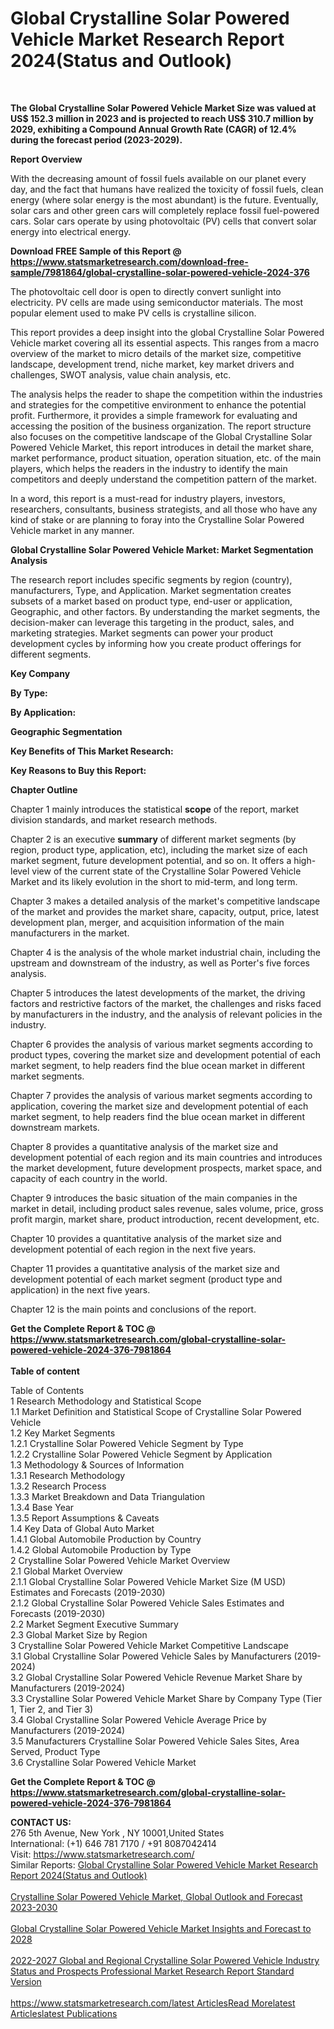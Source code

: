 <h1>Global Crystalline Solar Powered Vehicle Market Research Report 2024(Status and Outlook)</h1><br/><p><strong>The Global Crystalline Solar Powered Vehicle Market Size was valued at US$ 152.3 million in 2023 and is projected to reach US$ 310.7 million by 2029, exhibiting a Compound Annual Growth Rate (<strong>CAGR</strong>) of 12.4% during the forecast period (2023-2029).</strong></p><p><strong>Report Overview</strong></p><p>With the decreasing amount of fossil fuels available on our planet every day, and the fact that humans have realized the toxicity of fossil fuels, clean energy (where solar energy is the most abundant) is the future. Eventually, solar cars and other green cars will completely replace fossil fuel-powered cars. Solar cars operate by using photovoltaic (PV) cells that convert solar energy into electrical energy.</p><p><strong>Download FREE Sample of this Report @ <a href="https://www.statsmarketresearch.com/download-free-sample/7981864/global-crystalline-solar-powered-vehicle-2024-376">https://www.statsmarketresearch.com/download-free-sample/7981864/global-crystalline-solar-powered-vehicle-2024-376</a></strong></p><p>The photovoltaic cell door is open to directly convert sunlight into electricity. PV cells are made using semiconductor materials. The most popular element used to make PV cells is crystalline silicon.</p><p>This report provides a deep insight into the global Crystalline Solar Powered Vehicle market covering all its essential aspects. This ranges from a macro overview of the market to micro details of the market size, competitive landscape, development trend, niche market, key market drivers and challenges, SWOT analysis, value chain analysis, etc.</p><p>The analysis helps the reader to shape the competition within the industries and strategies for the competitive environment to enhance the potential profit. Furthermore, it provides a simple framework for evaluating and accessing the position of the business organization. The report structure also focuses on the competitive landscape of the Global Crystalline Solar Powered Vehicle Market, this report introduces in detail the market share, market performance, product situation, operation situation, etc. of the main players, which helps the readers in the industry to identify the main competitors and deeply understand the competition pattern of the market.</p><p>In a word, this report is a must-read for industry players, investors, researchers, consultants, business strategists, and all those who have any kind of stake or are planning to foray into the Crystalline Solar Powered Vehicle market in any manner.</p><p><strong>Global Crystalline Solar Powered Vehicle Market: Market Segmentation Analysis</strong></p><p>The research report includes specific segments by region (country), manufacturers, Type, and Application. Market segmentation creates subsets of a market based on product type, end-user or application, Geographic, and other factors. By understanding the market segments, the decision-maker can leverage this targeting in the product, sales, and marketing strategies. Market segments can power your product development cycles by informing how you create product offerings for different segments.</p><p><strong>Key Company</strong></p><p><strong>By Type:</strong></p><p><strong><strong>By Application</strong>:</strong></p><p><strong>Geographic Segmentation</strong></p><p><strong>Key Benefits of This Market Research:</strong></p><p><strong>Key <strong>Reasons to Buy</strong> this Report:</strong></p><p><strong>Chapter Outline</strong></p><p>Chapter 1 mainly introduces the statistical <strong>scope</strong> of the report, market division standards, and market research methods.</p><p>Chapter 2 is an executive <strong>summary</strong> of different market segments (by region, product type, application, etc), including the market size of each market segment, future development potential, and so on. It offers a high-level view of the current state of the Crystalline Solar Powered Vehicle Market and its likely evolution in the short to mid-term, and long term.</p><p>Chapter 3 makes a detailed analysis of the market's competitive landscape of the market and provides the market share, capacity, output, price, latest development plan, merger, and acquisition information of the main manufacturers in the market.</p><p>Chapter 4 is the analysis of the whole market industrial chain, including the upstream and downstream of the industry, as well as Porter's five forces analysis.</p><p>Chapter 5 introduces the latest developments of the market, the driving factors and restrictive factors of the market, the challenges and risks faced by manufacturers in the industry, and the analysis of relevant policies in the industry.</p><p>Chapter 6 provides the analysis of various market segments according to product types, covering the market size and development potential of each market segment, to help readers find the blue ocean market in different market segments.</p><p>Chapter 7 provides the analysis of various market segments according to application, covering the market size and development potential of each market segment, to help readers find the blue ocean market in different downstream markets.</p><p>Chapter 8 provides a quantitative analysis of the market size and development potential of each region and its main countries and introduces the market development, future development prospects, market space, and capacity of each country in the world.</p><p>Chapter 9 introduces the basic situation of the main companies in the market in detail, including product sales revenue, sales volume, price, gross profit margin, market share, product introduction, recent development, etc.</p><p>Chapter 10 provides a quantitative analysis of the market size and development potential of each region in the next five years.</p><p>Chapter 11 provides a quantitative analysis of the market size and development potential of each market segment (product type and application) in the next five years.</p><p>Chapter 12 is the main points and conclusions of the report.</p><div><b>Get the Complete Report & TOC @ <a href="https://www.statsmarketresearch.com/global-crystalline-solar-powered-vehicle-2024-376-7981864">https://www.statsmarketresearch.com/global-crystalline-solar-powered-vehicle-2024-376-7981864</a></b></div><br><b>Table of content</b><p>Table of Contents<br />1 Research Methodology and Statistical Scope<br />1.1 Market Definition and Statistical Scope of Crystalline Solar Powered Vehicle<br />1.2 Key Market Segments<br />1.2.1 Crystalline Solar Powered Vehicle Segment by Type<br />1.2.2 Crystalline Solar Powered Vehicle Segment by Application<br />1.3 Methodology & Sources of Information<br />1.3.1 Research Methodology<br />1.3.2 Research Process<br />1.3.3 Market Breakdown and Data Triangulation<br />1.3.4 Base Year<br />1.3.5 Report Assumptions & Caveats<br />1.4 Key Data of Global Auto Market<br />1.4.1 Global Automobile Production by Country<br />1.4.2 Global Automobile Production by Type<br />2 Crystalline Solar Powered Vehicle Market Overview<br />2.1 Global Market Overview<br />2.1.1 Global Crystalline Solar Powered Vehicle Market Size (M USD) Estimates and Forecasts (2019-2030)<br />2.1.2 Global Crystalline Solar Powered Vehicle Sales Estimates and Forecasts (2019-2030)<br />2.2 Market Segment Executive Summary<br />2.3 Global Market Size by Region<br />3 Crystalline Solar Powered Vehicle Market Competitive Landscape<br />3.1 Global Crystalline Solar Powered Vehicle Sales by Manufacturers (2019-2024)<br />3.2 Global Crystalline Solar Powered Vehicle Revenue Market Share by Manufacturers (2019-2024)<br />3.3 Crystalline Solar Powered Vehicle Market Share by Company Type (Tier 1, Tier 2, and Tier 3)<br />3.4 Global Crystalline Solar Powered Vehicle Average Price by Manufacturers (2019-2024)<br />3.5 Manufacturers Crystalline Solar Powered Vehicle Sales Sites, Area Served, Product Type<br />3.6 Crystalline Solar Powered Vehicle Market <br><div><b>Get the Complete Report & TOC @ <a href="https://www.statsmarketresearch.com/global-crystalline-solar-powered-vehicle-2024-376-7981864">https://www.statsmarketresearch.com/global-crystalline-solar-powered-vehicle-2024-376-7981864</a></b></div></p> <b>CONTACT US:</b><br>276 5th Avenue, New York , NY 10001,United States<br>International: (+1) 646 781 7170 / +91 8087042414<br>Visit: <a href="https://www.statsmarketresearch.com/">https://www.statsmarketresearch.com/</a><br>Similar Reports: <a href="https://www.statsmarketresearch.com/global-crystalline-solar-powered-vehicle-2024-376-7981864">Global Crystalline Solar Powered Vehicle Market Research Report 2024(Status and Outlook)</a><br/><br/><a href="https://www.statsmarketresearch.com/global-crystalline-solar-powered-vehicle-2024-376-7981864">Crystalline Solar Powered Vehicle Market, Global Outlook and Forecast 2023-2030</a><br/><br/><a href="https://www.statsmarketresearch.com/global-crystalline-solar-powered-vehicle-2024-376-7981864">Global Crystalline Solar Powered Vehicle Market Insights and Forecast to 2028</a><br/><br/><a href="https://www.statsmarketresearch.com/global-crystalline-solar-powered-vehicle-2024-376-7981864">2022-2027 Global and Regional Crystalline Solar Powered Vehicle Industry Status and Prospects Professional Market Research Report Standard Version</a><br/><br/><a href="https://gyeongbokgung.com">https://www.statsmarketresearch.com/</a><a href="https://hallyeomaritime.com">latest Articles</a><a href="https://jingwansa.com">Read More</a><a href=https://nguoiviet.jp/">latest Articles</a><a href="https://www.intelmarketresearch.com/">latest Publications</a>